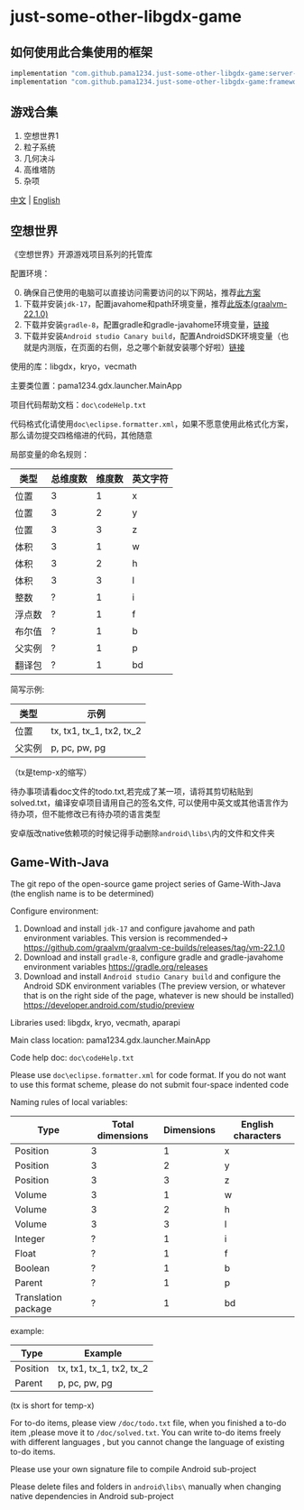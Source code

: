 # just-some-other-libgdx-game

## 如何使用此合集使用的框架

```gradle
implementation "com.github.pama1234.just-some-other-libgdx-game:server-framework:$pama1234Version"
implementation "com.github.pama1234.just-some-other-libgdx-game:framework:$pama1234Version"
```

## 游戏合集

0001. 空想世界1
0002. 粒子系统
0003. 几何决斗
0004. 高维塔防
0005. 杂项

[中文](#空想世界) | [English](#game-with-java)

## 空想世界

《空想世界》开源游戏项目系列的托管库

配置环境：

0. 确保自己使用的电脑可以直接访问需要访问的以下网站，推荐[此方案](https://github.com/getlantern/lantern)
1. 下载并安装`jdk-17`，配置javahome和path环境变量，推荐[此版本(graalvm-22.1.0)](https://github.com/graalvm/graalvm-ce-builds/releases/tag/vm-22.1.0)
2. 下载并安装`gradle-8`，配置gradle和gradle-javahome环境变量，[链接](https://gradle.org/releases)
3. 下载并安装`Android studio Canary build`，配置AndroidSDK环境变量（也就是内测版，在页面的右侧，总之哪个新就安装哪个好啦）[链接](https://developer.android.com/studio/preview)

使用的库：libgdx，kryo，vecmath

主要类位置：pama1234.gdx.launcher.MainApp

项目代码帮助文档：`doc\codeHelp.txt`

代码格式化请使用`doc\eclipse.formatter.xml`，如果不愿意使用此格式化方案，那么请勿提交四格缩进的代码，其他随意

局部变量的命名规则：

|类型|总维度数|维度数|英文字符|
|---|---|---|---|
|位置|3|1|x|
|位置|3|2|y|
|位置|3|3|z|
|体积|3|1|w|
|体积|3|2|h|
|体积|3|3|l|
|整数|?|1|i|
|浮点数|?|1|f|
|布尔值|?|1|b|
|父实例|?|1|p|
|翻译包|?|1|bd|

简写示例:

|类型|示例|
|---|---|
|位置|tx, tx1, tx_1, tx2, tx_2|
|父实例|p, pc, pw, pg|

（tx是temp-x的缩写）

待办事项请看doc文件的todo.txt,若完成了某一项，请将其剪切粘贴到solved.txt，编译安卓项目请用自己的签名文件, 可以使用中英文或其他语言作为待办项，但不能修改已有待办项的语言类型

安卓版改native依赖项的时候记得手动删除`android\libs\`内的文件和文件夹

## Game-With-Java

The git repo of the open-source game project series of Game-With-Java (the english name is to be determined)

Configure environment:

1. Download and install `jdk-17` and configure javahome and path environment variables. This version is recommended→ <https://github.com/graalvm/graalvm-ce-builds/releases/tag/vm-22.1.0>
2. Download and install `gradle-8`, configure gradle and gradle-javahome environment variables <https://gradle.org/releases>
3. Download and install `Android studio Canary build` and configure the Android SDK environment variables (The preview version, or whatever that is on the right side of the page, whatever is new should be installed) <https://developer.android.com/studio/preview>

Libraries used: libgdx, kryo, vecmath, aparapi

Main class location: pama1234.gdx.launcher.MainApp

Code help doc: `doc\codeHelp.txt`

Please use `doc\eclipse.formatter.xml` for code format. If you do not want to use this format scheme, please do not submit four-space indented code

Naming rules of local variables:

|Type|Total dimensions|Dimensions|English characters|
|---|---|---|---|
|Position|3|1|x|
|Position|3|2|y|
|Position|3|3|z|
|Volume|3|1|w|
|Volume|3|2|h|
|Volume|3|3|l|
|Integer|?|1|i|
|Float|?|1|f|
|Boolean|?|1|b|
|Parent|?|1|p|
|Translation package|?|1|bd|

example:

|Type|Example|
|---|---|
|Position|tx, tx1, tx_1, tx2, tx_2|
|Parent|p, pc, pw, pg|

(tx is short for temp-x)

For to-do items, please view `/doc/todo.txt` file, when you finished a to-do item ,please move it to `/doc/solved.txt`. You can write to-do items freely with different languages , but you cannot change the language of existing to-do items.

Please use your own signature file to compile Android sub-project

Please delete files and folders in `android\libs\` manually when changing native dependencies in Android sub-project
